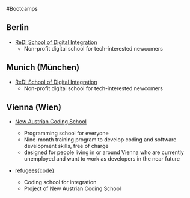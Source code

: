 #Bootcamps


## Berlin

* [ReDI School of Digital Integration](https://www.redi-school.org/)
  * Non-profit digital school for tech-interested newcomers

## Munich (München)

* [ReDI School of Digital Integration](https://www.redi-school.org/redimunich)
  * Non-profit digital school for tech-interested newcomers

## Vienna (Wien)

* [New Austrian Coding School](https://www.newaustriancodingschool.at)
  * Programming school for everyone
  * Nine-month training program to develop coding and software development skills, free of charge
  * designed for people living in or around Vienna who are currently unemployed and want to work as developers in the near future

* [refugees{code}](http://www.refugeescode.at/)
  * Coding school for integration
  * Project of New Austrian Coding School
